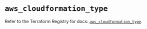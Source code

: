 # `aws_cloudformation_type`

Refer to the Terraform Registry for docs: [`aws_cloudformation_type`](https://registry.terraform.io/providers/hashicorp/aws/5.33.0/docs/resources/cloudformation_type).
